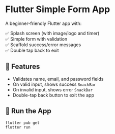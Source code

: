 # Flutter Simple Form App

A beginner-friendly Flutter app with:

✅ Splash screen (with image/logo and timer)  
✅ Simple form with validation  
✅ Scaffold success/error messages  
✅ Double tap back to exit

## 🧪 Features
- Validates name, email, and password fields
- On valid input, shows success `SnackBar`
- On invalid input, shows error `SnackBar`
- Double-tap back button to exit the app

## 🚀 Run the App

```bash
flutter pub get
flutter run
```

